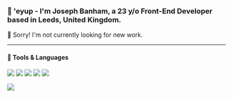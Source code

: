 ### 👋 'eyup - I'm Joseph Banham, a 23 y/o Front-End Developer based in Leeds, United Kingdom.

🔴 Sorry! I'm not currently looking for new work.

---

#### 🔧 Tools & Languages

![](https://img.shields.io/badge/Learning--informational?style=flat&logo=<LOGO_NAME>&logoColor=white&color=2bbc8a)
![](https://img.shields.io/badge/TypeScript-informational?style=flat&logo=<LOGO_NAME>&logoColor=white&color=2bbc8a)
![](https://img.shields.io/badge/React-informational?style=flat&logo=<LOGO_NAME>&logoColor=white&color=2bbc8a)
![](https://img.shields.io/badge/Next.js-informational?style=flat&logo=<LOGO_NAME>&logoColor=white&color=2bbc8a)
![](https://img.shields.io/badge/GraphQL-informational?style=flat&logo=<LOGO_NAME>&logoColor=white&color=2bbc8a)

![](https://img.shields.io/badge/Confident--informational?style=flat&logo=<LOGO_NAME>&logoColor=white&color=2bbc8a)
